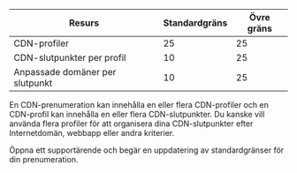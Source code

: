
| Resurs | Standardgräns | Övre gräns | 
| --- | --- | --- |
| CDN-profiler |25 |25 |
| CDN-slutpunkter per profil |10 |25 |
| Anpassade domäner per slutpunkt |10 |25 |

En CDN-prenumeration kan innehålla en eller flera CDN-profiler och en CDN-profil kan innehålla en eller flera CDN-slutpunkter. Du kanske vill använda flera profiler för att organisera dina CDN-slutpunkter efter Internetdomän, webbapp eller andra kriterier. 

Öppna ett supportärende och begär en uppdatering av standardgränser för din prenumeration. 

